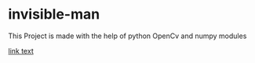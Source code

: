 # invisible-man
This Project is made with the help of python OpenCv and numpy modules 

[link text](https://youtu.be/ld0ydXI7Bbw"title")

